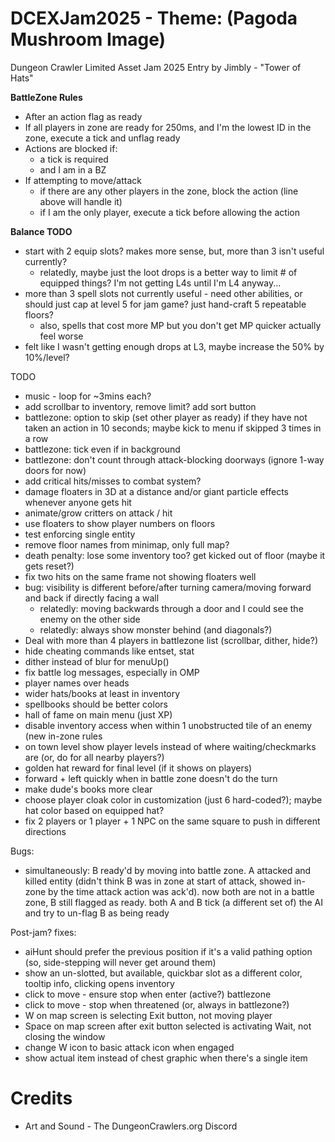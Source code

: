 DCEXJam2025 - Theme: (Pagoda Mushroom Image)
============================

Dungeon Crawler Limited Asset Jam 2025 Entry by Jimbly - "Tower of Hats"

**BattleZone Rules**
* After an action flag as ready
* If all players in zone are ready for 250ms, and I'm the lowest ID in the zone, execute a tick and unflag ready
* Actions are blocked if:
  * a tick is required
  * and I am in a BZ
* If attempting to move/attack
  * if there are any other players in the zone, block the action (line above will handle it)
  * if I am the only player, execute a tick before allowing the action

**Balance TODO**
* start with 2 equip slots?  makes more sense, but, more than 3 isn't useful currently?
  * relatedly, maybe just the loot drops is a better way to limit # of equipped things? I'm not getting L4s until I'm L4 anyway...
* more than 3 spell slots not currently useful - need other abilities, or should just cap at level 5 for jam game? just hand-craft 5 repeatable floors?
  * also, spells that cost more MP but you don't get MP quicker actually feel worse
* felt like I wasn't getting enough drops at L3, maybe increase the 50% by 10%/level?

TODO
* music - loop for ~3mins each?
* add scrollbar to inventory, remove limit? add sort button
* battlezone: option to skip (set other player as ready) if they have not taken an action in 10 seconds; maybe kick to menu if skipped 3 times in a row
* battlezone: tick even if in background
* battlezone: don't count through attack-blocking doorways (ignore 1-way doors for now)
* add critical hits/misses to combat system?
* damage floaters in 3D at a distance and/or giant particle effects whenever anyone gets hit
* animate/grow critters on attack / hit
* use floaters to show player numbers on floors
* test enforcing single entity
* remove floor names from minimap, only full map?
* death penalty: lose some inventory too? get kicked out of floor (maybe it gets reset?)
* fix two hits on the same frame not showing floaters well
* bug: visibility is different before/after turning camera/moving forward and back if directly facing a wall
  * relatedly: moving backwards through a door and I could see the enemy on the other side
  * relatedly: always show monster behind (and diagonals?)
* Deal with more than 4 players in battlezone list (scrollbar, dither, hide?)
* hide cheating commands like entset, stat
* dither instead of blur for menuUp()
* fix battle log messages, especially in OMP
* player names over heads
* wider hats/books at least in inventory
* spellbooks should be better colors
* hall of fame on main menu (just XP)
* disable inventory access when within 1 unobstructed tile of an enemy (new in-zone rules
* on town level show player levels instead of where waiting/checkmarks are (or, do for all nearby players?)
* golden hat reward for final level (if it shows on players)
* forward + left quickly when in battle zone doesn't do the turn
* make dude's books more clear
* choose player cloak color in customization (just 6 hard-coded?); maybe hat color based on equipped hat?
* fix 2 players or 1 player + 1 NPC on the same square to push in different directions

Bugs:
* simultaneously: B ready'd by moving into battle zone. A attacked and killed entity (didn't think B was in zone at start of attack, showed in-zone by the time attack action was ack'd). now both are not in a battle zone, B still flagged as ready.  both A and B tick (a different set of) the AI and try to un-flag B as being ready

Post-jam? fixes:
* aiHunt should prefer the previous position if it's a valid pathing option (so, side-stepping will never get around them)
* show an un-slotted, but available, quickbar slot as a different color, tooltip info, clicking opens inventory
* click to move - ensure stop when enter (active?) battlezone
* click to move - stop when threatened (or, always in battlezone?)
* W on map screen is selecting Exit button, not moving player
* Space on map screen after exit button selected is activating Wait, not closing the window
* change W icon to basic attack icon when engaged
* show actual item instead of chest graphic when there's a single item

Credits
=======

* Art and Sound - The DungeonCrawlers.org Discord
